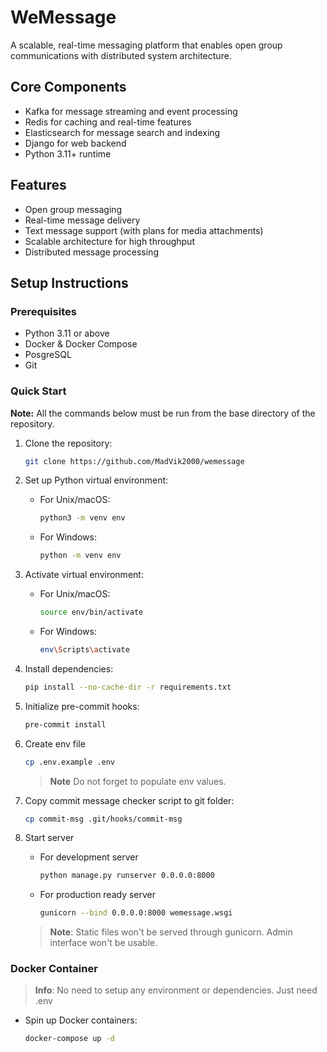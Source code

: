 # WeMessage

A scalable, real-time messaging platform that enables open group communications with distributed system architecture.

## Core Components

- Kafka for message streaming and event processing
- Redis for caching and real-time features
- Elasticsearch for message search and indexing
- Django for web backend
- Python 3.11+ runtime

## Features

- Open group messaging
- Real-time message delivery
- Text message support (with plans for media attachments)
- Scalable architecture for high throughput
- Distributed message processing

## Setup Instructions

### Prerequisites

- Python 3.11 or above
- Docker & Docker Compose
- PosgreSQL
- Git

### Quick Start

**Note:** All the commands below must be run from the base directory of the repository.

1. Clone the repository:
    ```bash
    git clone https://github.com/MadVik2000/wemessage
    ```

2. Set up Python virtual environment:

    - For Unix/macOS:
        ```bash
        python3 -m venv env
        ```
    - For Windows:
        ```bash
        python -m venv env
        ```

3. Activate virtual environment:

    - For Unix/macOS:
        ```bash
        source env/bin/activate
        ```
    - For Windows:
        ```bash
        env\Scripts\activate
        ```

4. Install dependencies:
    ```bash
    pip install --no-cache-dir -r requirements.txt
    ```

5. Initialize pre-commit hooks:
    ```bash
    pre-commit install
    ```

6. Create env file
    ```bash
    cp .env.example .env
    ```

    > **Note** Do not forget to populate env values.

7. Copy commit message checker script to git folder:
    ```bash
    cp commit-msg .git/hooks/commit-msg
    ```

9. Start server
    - For development server
        ```bash
        python manage.py runserver 0.0.0.0:8000
        ```

    - For production ready server
        ```bash
        gunicorn --bind 0.0.0.0:8000 wemessage.wsgi
        ```

    > **Note**: Static files won't be served through gunicorn. Admin interface won't be usable.

### Docker Container

> **Info**: No need to setup any environment or dependencies. Just need .env
- Spin up Docker containers:
    ```bash
    docker-compose up -d
    ```
